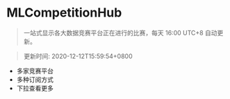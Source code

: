 # MLCompetitionHub

> 一站式显示各大数据竞赛平台正在进行的比赛，每天 16:00 UTC+8 自动更新。
  
> 更新时间: 2020-12-12T15:59:54+0800 

* 多家竞赛平台
* 多种订阅方式
* 下拉查看更多